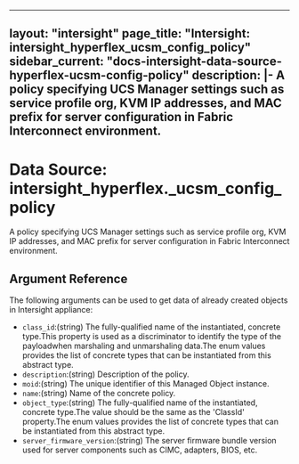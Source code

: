 
---
layout: "intersight"
page_title: "Intersight: intersight_hyperflex_ucsm_config_policy"
sidebar_current: "docs-intersight-data-source-hyperflex-ucsm-config-policy"
description: |-
A policy specifying UCS Manager settings such as service profile org, KVM IP addresses, and MAC prefix for server configuration in Fabric Interconnect environment.
---

# Data Source: intersight_hyperflex._ucsm_config_policy
A policy specifying UCS Manager settings such as service profile org, KVM IP addresses, and MAC prefix for server configuration in Fabric Interconnect environment.
## Argument Reference
The following arguments can be used to get data of already created objects in Intersight appliance:
* `class_id`:(string) The fully-qualified name of the instantiated, concrete type.This property is used as a discriminator to identify the type of the payloadwhen marshaling and unmarshaling data.The enum values provides the list of concrete types that can be instantiated from this abstract type. 
* `description`:(string) Description of the policy. 
* `moid`:(string) The unique identifier of this Managed Object instance. 
* `name`:(string) Name of the concrete policy. 
* `object_type`:(string) The fully-qualified name of the instantiated, concrete type.The value should be the same as the 'ClassId' property.The enum values provides the list of concrete types that can be instantiated from this abstract type. 
* `server_firmware_version`:(string) The server firmware bundle version used for server components such as CIMC, adapters, BIOS, etc. 
